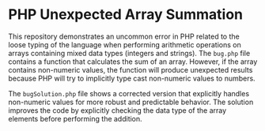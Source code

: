 # PHP Unexpected Array Summation

This repository demonstrates an uncommon error in PHP related to the loose typing of the language when performing arithmetic operations on arrays containing mixed data types (integers and strings). The `bug.php` file contains a function that calculates the sum of an array. However, if the array contains non-numeric values, the function will produce unexpected results because PHP will try to implicitly type cast non-numeric values to numbers.

The `bugSolution.php` file shows a corrected version that explicitly handles non-numeric values for more robust and predictable behavior. The solution improves the code by explicitly checking the data type of the array elements before performing the addition.